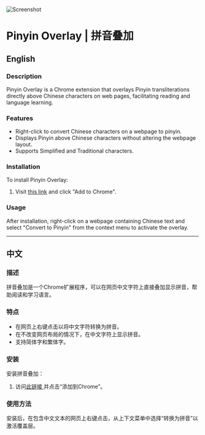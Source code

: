 ![Screenshot](https://lh3.googleusercontent.com/-2wep4NK9fbYGM-k-xaP01HdxfFXbRD3r32DfwTvTCubgq3CCDdZ0Q85FjOSfPzdnY-8YtEZpJTk1i0ltTUrYN1Dmw=s800-w800-h500)
# Pinyin Overlay | 拼音叠加

## English

### Description
Pinyin Overlay is a Chrome extension that overlays Pinyin transliterations directly above Chinese characters on web pages, facilitating reading and language learning.

### Features
- Right-click to convert Chinese characters on a webpage to pinyin.
- Displays Pinyin above Chinese characters without altering the webpage layout.
- Supports Simplified and Traditional characters.

### Installation
To install Pinyin Overlay:
1. Visit [this link](https://chromewebstore.google.com/detail/pinyin-overlay-%E6%8B%BC%E9%9F%B3%E5%8F%A0%E5%8A%A0/eokiejenkmnfboflfklbbcdogfhpjccl) and click "Add to Chrome".

### Usage
After installation, right-click on a webpage containing Chinese text and select "Convert to Pinyin" from the context menu to activate the overlay.

---

## 中文

### 描述
拼音叠加是一个Chrome扩展程序，可以在网页中文字符上直接叠加显示拼音，帮助阅读和学习语言。

### 特点
- 在网页上右键点击以将中文字符转换为拼音。
- 在不改变网页布局的情况下，在中文字符上显示拼音。
- 支持简体字和繁体字。

### 安装
安装拼音叠加：
1. 访问[此链接
](https://chromewebstore.google.com/detail/pinyin-overlay-%E6%8B%BC%E9%9F%B3%E5%8F%A0%E5%8A%A0/eokiejenkmnfboflfklbbcdogfhpjccl)并点击“添加到Chrome”。
### 使用方法
安装后，在包含中文文本的网页上右键点击，从上下文菜单中选择“转换为拼音”以激活覆盖层。
